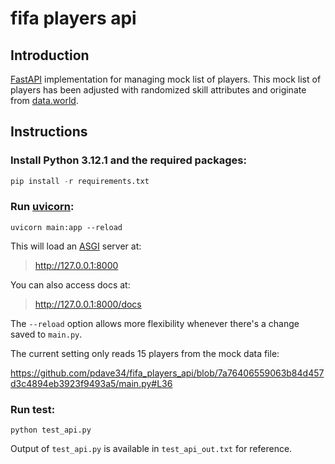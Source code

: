 # fifa players api

## Introduction

[FastAPI](https://fastapi.tiangolo.com/) implementation for managing mock list of players. This mock list of players has been adjusted with randomized skill attributes and originate from [data.world](https://data.world/raghav333/fifa-players).

## Instructions

### Install Python 3.12.1 and the required packages:

```python
pip install -r requirements.txt
```

### Run [uvicorn](https://www.uvicorn.org/):

```console
uvicorn main:app --reload
```

This will load an [ASGI](https://asgi.readthedocs.io/en/latest/) server at:

> http://127.0.0.1:8000

You can also access docs at:

> http://127.0.0.1:8000/docs

The `--reload` option allows more flexibility whenever there's a change saved to `main.py`. 

The current setting only reads 15 players from the mock data file:

https://github.com/pdave34/fifa_players_api/blob/7a76406559063b84d457d3c4894eb3923f9493a5/main.py#L36

### Run test:

```console
python test_api.py
```

Output of `test_api.py` is available in `test_api_out.txt` for reference.
